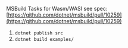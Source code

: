 MSBuild Tasks for Wasm/WASI
see spec: 
[https://github.com/dotnet/msbuild/pull/10259](https://github.com/dotnet/msbuild/pull/10259)

1. `dotnet publish src`
1. `dotnet build examples/`
